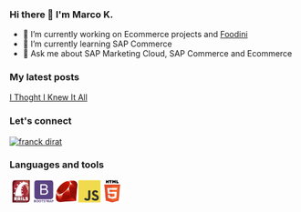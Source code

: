 ### Hi there 👋 I'm Marco K.

- 🔭 I’m currently working on Ecommerce projects and [Foodini](https://github.com/Franck11111/Foodini)
- 🌱 I’m currently learning SAP Commerce 
- 💬 Ask me about SAP Marketing Cloud, SAP Commerce and Ecommerce

### My latest posts
[I Thoght I Knew It All](https://medium.com/@mk_78155/i-thought-i-knew-it-all-f60d059554bb)

### Let's connect 
<a href="https://linkedin.com/in/marcokjeldsen" rel="nofollow"><img align="center" src="https://raw.githubusercontent.com/rahuldkjain/github-profile-readme-generator/master/src/images/icons/Social/linked-in-alt.svg" alt="franck dirat" height="30" width="40" style="max-width: 100%;"></a>

### Languages and tools
<img src="https://raw.githubusercontent.com/devicons/devicon/master/icons/rails/rails-original-wordmark.svg" alt="rails" width="40" height="40" style="max-width: 100%;"><img src="https://raw.githubusercontent.com/devicons/devicon/master/icons/bootstrap/bootstrap-plain-wordmark.svg" alt="bootstrap" width="40" height="40" style="max-width: 100%;"><img src="https://raw.githubusercontent.com/devicons/devicon/master/icons/ruby/ruby-original.svg" alt="ruby" width="40" height="40" style="max-width: 100%;"><img src="https://raw.githubusercontent.com/devicons/devicon/master/icons/javascript/javascript-original.svg" alt="javascript" width="40" height="40" style="max-width: 100%;"><img src="https://raw.githubusercontent.com/devicons/devicon/master/icons/html5/html5-original-wordmark.svg" alt="html5" width="40" height="40" style="max-width: 100%;"
src="https://camo.githubusercontent.com/ed93c2b000a76ceaad1503e7eb9356591b885227e82a36a005b9d3498b303ba5/68747470733a2f2f7777772e766563746f726c6f676f2e7a6f6e652f6c6f676f732f6669676d612f6669676d612d69636f6e2e737667" alt="figma" width="40" height="40" data-canonical-src="https://www.vectorlogo.zone/logos/figma/figma-icon.svg" style="max-width: 100%;"
src="https://camo.githubusercontent.com/fbfcb9e3dc648adc93bef37c718db16c52f617ad055a26de6dc3c21865c3321d/68747470733a2f2f7777772e766563746f726c6f676f2e7a6f6e652f6c6f676f732f6769742d73636d2f6769742d73636d2d69636f6e2e737667" alt="git" width="40" height="40" data-canonical-src="https://www.vectorlogo.zone/logos/git-scm/git-scm-icon.svg" style="max-width: 100%;">
